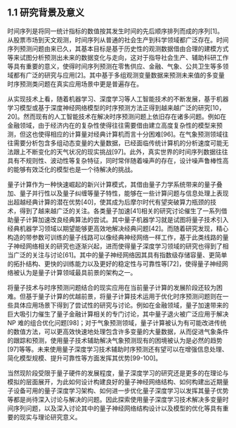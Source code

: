 ## 1.1 研究背景及意义

时间序列是将同一统计指标的数值按其发生时间的先后顺序排列而成的序列[1]。从股票市场到天文观测，时间序列从普通的社会生产到科学领域都广泛存在。时间序列预测问题由来已久，其基本目标是基于历史性的观测数据借由合理的建模方式等来试图分析预测出未来的数据变化与走向，这对于指导社会生产、辅助科研工作等具有重要的意义，使得时间序列预测在零售供应、金融、气象、公共卫生等多领域都有广泛的研究与应用[2]。其中基于多组观测变量数据来预测未来值的多变量时序预测类问题在真实应用场景中更是普遍存在。

从实现技术上看，随着机器学习、深度学习等人工智能技术的不断发展，基于机器学习模型或基于深度神经网络模型的时序预测方法正得到越来越广泛的研究[10，20]。然而现有的人工智能技术在解决时序预测问题上依旧存在诸多问题。例如在金融领域，由于经济内在的复杂性使得往往需要借由建立高度复杂性的模型来预测，但这也使得相应的计算量对经典计算机而言十分困难[96]。在气象预测领域往往需要分析包含多组动态变量的大量数据，已经面临传统计算机的分析速度可能无法跟上不断变化的天气状况的现实挑战[97]。此外，真实世界的时间序列数据往往具有不规则性、波动性等复杂特征，同时常伴随着噪声的存在，设计噪声鲁棒性高的能够有效泛化的模型也是一个待解决的挑战。

量子计算作为一种快速崛起的新兴计算模式，其借由量子力学系统带来的量子叠加、量子并行性以及量子纠缠等量子特性，能够在一些计算问题与信息处理上表现出超越经典计算的潜在优势[40]，使其成为后摩尔时代有望突破算力瓶颈的技术，得到了越来越广泛的关注。各类量子加速[41]相关的研究讨论催生了一系列借助量子计算加速改良经典算法的尝试。其中量子机器学习就是试图将量子技术引入经典机器学习领域以期望能够更高效地解决经典问题[42]。而随着研究发现，精心构造的带参数可训练的量子线路可以像经典神经网络一样工作，基于此类线路的量子神经网络相关的研究也逐渐兴起，进而使得量子深度学习领域的研究也得到了相当广泛的关注与讨论[61]。其中的量子神经网络因其具有指数级存储容量、更简单的拓扑结构、更快的训练能力以及更好的稳定性与可靠性等[72]，使得量子神经网络被认为是量子计算领域最具前景的架构之一。

将量子技术与时序预测问题结合的现实应用在当前量子计算的发展阶段还较为困难。但基于量子计算的优越前景，将量子计算技术运用于优化时序预测问题则在一些具体应用场景下得到了尝试性的研究与讨论。例如在金融领域，量子加速带来的巨大吸引力催生了量子金融计算相关的专门讨论，其中量子退火被广泛应用于解决 NP 难的组合优化问题[98]；对于气象预测领域，量子计算被认为有可能改进传统的数值方法，可以更高效快速地处理包含许多变量的大量数据，从而促进气象条件的跟踪和预测，使用量子技术辅助解决气象预测现有的困境被认为是必然的趋势[97]等等。未来使用量子深度学习技术辅助时序预测还有望可以在增强信息处理、简化模型规模、提升可靠性等方面发挥其优势[99-100]。

当然现阶段受限于量子硬件的发展程度，量子深度学习的研究还是更多的在理论与模拟的层面展开，为此如何设计构建良好的量子神经网络结构、如何构建出近期量子设备可用的量子深度学习架构、如何进一步优化量子深度学习以发挥其量子优势等都是尚待深入讨论与解决的问题。因此探索使用量子深度学习技术解决多变量时间序列问题，以及深入讨论其中的量子神经网络结构设计以及模型的优化等具有重要的现实与理论研究意义。